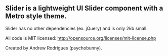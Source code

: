 ## Slider is a lightweight UI Slider component with a Metro style theme.

Slider has no other dependencies (ex. jQuery) and is only 2kb small.

All code is MIT licensed: http://opensource.org/licenses/mit-license.php

Created by Andrew Rodrigues (psychobunny).